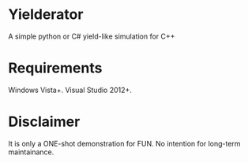 # Yielderator

A simple python or C# yield-like simulation for C++

# Requirements

Windows Vista+.
Visual Studio 2012+.

# Disclaimer

It is only a ONE-shot demonstration for FUN. No intention for long-term maintainance.